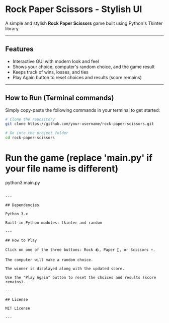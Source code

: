 # Rock Paper Scissors - Stylish UI

A simple and stylish **Rock Paper Scissors** game built using Python's Tkinter library.

---

## Features

- Interactive GUI with modern look and feel
- Shows your choice, computer's random choice, and the game result
- Keeps track of wins, losses, and ties
- Play Again button to reset choices and results (score remains)

---

## How to Run (Terminal commands)

Simply copy-paste the following commands in your terminal to get started:

```bash
# Clone the repository
git clone https://github.com/your-username/rock-paper-scissors.git
```
```bash
# Go into the project folder
cd rock-paper-scissors
```


# Run the game (replace 'main.py' if your file name is different)
python3 main.py
```

---

## Dependencies

Python 3.x

Built-in Python modules: tkinter and random

---

## How to Play

Click on one of the three buttons: Rock 🪨, Paper 📄, or Scissors ✂️.

The computer will make a random choice.

The winner is displayed along with the updated score.

Use the "Play Again" button to reset the choices and results (score remains).

---

## License

MIT License

---
